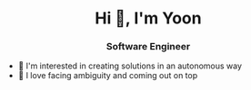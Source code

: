 <h1 align="center">Hi 👋, I'm Yoon</h1>
<h3 align="center">Software Engineer</h3>

- 💞️ I'm interested in creating solutions in an autonomous way
- 🌱 I love facing ambiguity and coming out on top
